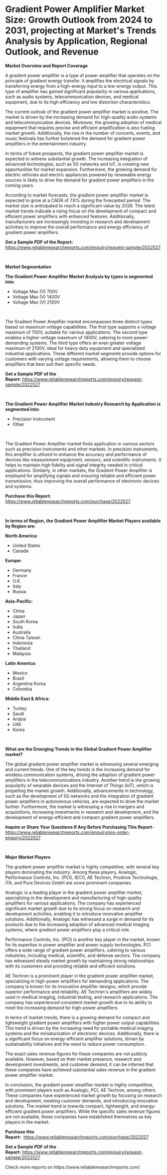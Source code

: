 <p><h1>Gradient Power Amplifier Market Size: Growth Outlook from 2024 to 2031, projecting at Market's Trends Analysis by Application, Regional Outlook, and Revenue</h1></p><p><strong>Market Overview and Report Coverage</strong></p>
<p><p>A gradient power amplifier is a type of power amplifier that operates on the principle of gradient energy transfer. It amplifies the electrical signals by transferring energy from a high-energy input to a low-energy output. This type of amplifier has gained significant popularity in various applications, such as audio systems, telecommunication devices, and medical equipment, due to its high efficiency and low distortion characteristics.</p><p>The current outlook of the gradient power amplifier market is positive. The market is driven by the increasing demand for high-quality audio systems and telecommunication devices. Moreover, the growing adoption of medical equipment that requires precise and efficient amplification is also fueling market growth. Additionally, the rise in the number of concerts, events, and music festivals has further bolstered the demand for gradient power amplifiers in the entertainment industry.</p><p>In terms of future prospects, the gradient power amplifier market is expected to witness substantial growth. The increasing integration of advanced technologies, such as 5G networks and IoT, is creating new opportunities for market expansion. Furthermore, the growing demand for electric vehicles and electric appliances powered by renewable energy sources is likely to drive the demand for gradient power amplifiers in the coming years.</p><p>According to market forecasts, the gradient power amplifier market is expected to grow at a CAGR of 7.6% during the forecasted period. The market size is anticipated to reach a significant value by 2026. The latest market trends indicate a rising focus on the development of compact and efficient power amplifiers with enhanced features. Additionally, manufacturers are increasingly investing in research and development activities to improve the overall performance and energy efficiency of gradient power amplifiers.</p></p>
<p><strong>Get a Sample PDF of the Report:</strong> <a href="https://www.reliableresearchreports.com/enquiry/request-sample/2022527">https://www.reliableresearchreports.com/enquiry/request-sample/2022527</a></p>
<p>&nbsp;</p>
<p><strong>Market Segmentation</strong></p>
<p><strong>The Gradient Power Amplifier Market Analysis by types is segmented into:</strong></p>
<p><ul><li>Voltage Max (V) 700V</li><li>Voltage Max (V) 1400V</li><li>Voltage Max (V) 2100V</li></ul></p>
<p>&nbsp;</p>
<p><p>The Gradient Power Amplifier market encompasses three distinct types based on maximum voltage capabilities. The first type supports a voltage maximum of 700V, suitable for various applications. The second type enables a higher voltage maximum of 1400V, catering to more power-demanding systems. The third type offers an even greater voltage maximum of 2100V, ideal for heavy-duty equipment and specialized industrial applications. These different market segments provide options for customers with varying voltage requirements, allowing them to choose amplifiers that best suit their specific needs.</p></p>
<p><strong>Get a Sample PDF of the Report:</strong>&nbsp;<a href="https://www.reliableresearchreports.com/enquiry/request-sample/2022527">https://www.reliableresearchreports.com/enquiry/request-sample/2022527</a></p>
<p>&nbsp;</p>
<p><strong>The Gradient Power Amplifier Market Industry Research by Application is segmented into:</strong></p>
<p><ul><li>Precision Instrument</li><li>Other</li></ul></p>
<p>&nbsp;</p>
<p><p>The Gradient Power Amplifier market finds application in various sectors such as precision instruments and other markets. In precision instruments, this amplifier is utilized to enhance the accuracy and performance of devices like measurement equipment, sensors, and scientific instruments. It helps to maintain high fidelity and signal integrity needed in critical applications. Similarly, in other markets, the Gradient Power Amplifier is employed for amplifying signals and ensuring reliable and efficient power transmission, thus improving the overall performance of electronic devices and systems.</p></p>
<p><strong>Purchase this Report:</strong>&nbsp; <a href="https://www.reliableresearchreports.com/purchase/2022527">https://www.reliableresearchreports.com/purchase/2022527</a></p>
<p>&nbsp;</p>
<p><strong>In terms of Region, the Gradient Power Amplifier Market Players available by Region are:</strong></p>
<p>
    <p> <strong> North America: </strong>
        <ul>
            <li>United States</li>
            <li>Canada</li>
        </ul>
        </p> 
    <p> <strong> Europe: </strong>
        <ul>
            <li>Germany</li>
            <li>France</li>
            <li>U.K.</li>
            <li>Italy</li>
            <li>Russia</li>
        </ul>
        </p> 
    <p> <strong> Asia-Pacific: </strong>
        <ul>
            <li>China</li>
            <li>Japan</li>
            <li>South Korea</li>
            <li>India</li>
            <li>Australia</li>
            <li>China Taiwan</li>
            <li>Indonesia</li>
            <li>Thailand</li>
            <li>Malaysia</li>
        </ul>
        </p> 
    <p> <strong> Latin America: </strong>
        <ul>
            <li>Mexico</li>
            <li>Brazil</li>
            <li>Argentina Korea</li>
            <li>Colombia</li>
        </ul>
        </p> 
    <p> <strong> Middle East & Africa: </strong>
        <ul>
            <li>Turkey</li>
            <li>Saudi</li>
            <li>Arabia</li>
            <li>UAE</li>
            <li>Korea</li>
        </ul>
    </p>
    </p>
<p>&nbsp;</p>
<p><strong>What are the Emerging Trends in the Global Gradient Power Amplifier market?</strong></p>
<p><p>The global gradient power amplifier market is witnessing several emerging and current trends. One of the key trends is the increasing demand for wireless communication systems, driving the adoption of gradient power amplifiers in the telecommunications industry. Another trend is the growing popularity of wearable devices and the Internet of Things (IoT), which is propelling the market growth. Additionally, advancements in technology, such as the development of 5G networks and the integration of gradient power amplifiers in autonomous vehicles, are expected to drive the market further. Furthermore, the market is witnessing a rise in mergers and acquisitions, increasing investments in research and development, and the development of energy-efficient and compact gradient power amplifiers.</p></p>
<p><strong>Inquire or Share Your Questions If Any Before Purchasing This Report</strong>- <a href="https://www.reliableresearchreports.com/enquiry/pre-order-enquiry/2022527">https://www.reliableresearchreports.com/enquiry/pre-order-enquiry/2022527</a></p>
<p>&nbsp;</p>
<p><strong>Major Market Players</strong></p>
<p><p>The gradient power amplifier market is highly competitive, with several key players dominating the industry. Among these players, Analogic, Performance Controls, Inc. (PCI), IECO, AE Techron, Prodrive Technologie, ITA, and Pure Devices GmbH are some prominent companies.</p><p>Analogic is a leading player in the gradient power amplifier market, specializing in the development and manufacturing of high-quality amplifiers for various applications. The company has experienced significant market growth due to its strong focus on research and development activities, enabling it to introduce innovative amplifier solutions. Additionally, Analogic has witnessed a surge in demand for its products due to the increasing adoption of advanced medical imaging systems, where gradient power amplifiers play a critical role.</p><p>Performance Controls, Inc. (PCI) is another key player in the market, known for its expertise in power amplifier and power supply technologies. PCI offers a wide range of gradient power amplifiers, catering to various industries, including medical, scientific, and defense sectors. The company has witnessed steady market growth by maintaining strong relationships with its customers and providing reliable and efficient solutions.</p><p>AE Techron is a prominent player in the gradient power amplifier market, specializing in high-power amplifiers for demanding applications. The company is known for its innovative amplifier designs, which provide superior performance and reliability. AE Techron's amplifiers are widely used in medical imaging, industrial testing, and research applications. The company has experienced consistent market growth due to its ability to meet the increasing demand for high-power amplifiers.</p><p>In terms of market trends, there is a growing demand for compact and lightweight gradient power amplifiers with higher power output capabilities. This trend is driven by the increasing need for portable medical imaging systems and the miniaturization of electronic devices. Additionally, there is a significant focus on energy-efficient amplifier solutions, driven by sustainability initiatives and the need to reduce power consumption.</p><p>The exact sales revenue figures for these companies are not publicly available. However, based on their market presence, research and development investments, and customer demand, it can be inferred that these companies have achieved substantial sales revenue in the gradient power amplifier market.</p><p>In conclusion, the gradient power amplifier market is highly competitive, with prominent players such as Analogic, PCI, AE Techron, among others. These companies have experienced market growth by focusing on research and development, meeting customer demands, and introducing innovative solutions. The market trend is towards compact, lightweight, and energy-efficient gradient power amplifiers. While the specific sales revenue figures are not available, these companies have established themselves as key players in the market.</p></p>
<p><strong>Purchase this Report:</strong>&nbsp;&nbsp;<a href="https://www.reliableresearchreports.com/purchase/2022527">https://www.reliableresearchreports.com/purchase/2022527</a></p>
<p></p>
<p><strong>Get a Sample PDF of the Report:</strong>&nbsp;<a href="https://www.reliableresearchreports.com/enquiry/request-sample/2022527">https://www.reliableresearchreports.com/enquiry/request-sample/2022527</a></p>
<p>Check more reports on https://www.reliableresearchreports.com/</p>